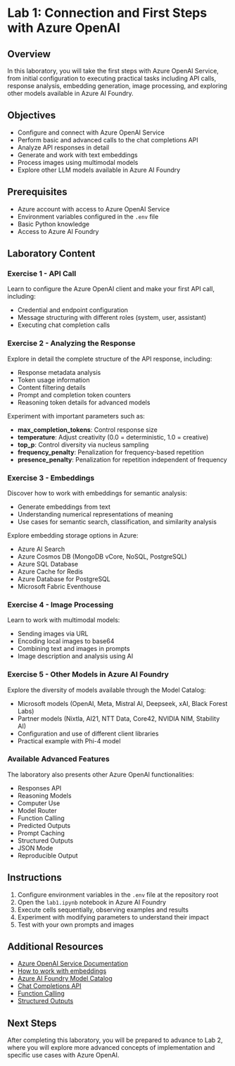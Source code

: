 # Lab 1: Connection and First Steps with Azure OpenAI

## Overview

In this laboratory, you will take the first steps with Azure OpenAI Service, from initial configuration to executing practical tasks including API calls, response analysis, embedding generation, image processing, and exploring other models available in Azure AI Foundry.

## Objectives

- Configure and connect with Azure OpenAI Service
- Perform basic and advanced calls to the chat completions API
- Analyze API responses in detail
- Generate and work with text embeddings
- Process images using multimodal models
- Explore other LLM models available in Azure AI Foundry

## Prerequisites

- Azure account with access to Azure OpenAI Service
- Environment variables configured in the `.env` file
- Basic Python knowledge
- Access to Azure AI Foundry

## Laboratory Content

### Exercise 1 - API Call

Learn to configure the Azure OpenAI client and make your first API call, including:
- Credential and endpoint configuration
- Message structuring with different roles (system, user, assistant)
- Executing chat completion calls

### Exercise 2 - Analyzing the Response

Explore in detail the complete structure of the API response, including:
- Response metadata analysis
- Token usage information
- Content filtering details
- Prompt and completion token counters
- Reasoning token details for advanced models

Experiment with important parameters such as:
- **max_completion_tokens**: Control response size
- **temperature**: Adjust creativity (0.0 = deterministic, 1.0 = creative)
- **top_p**: Control diversity via nucleus sampling
- **frequency_penalty**: Penalization for frequency-based repetition
- **presence_penalty**: Penalization for repetition independent of frequency

### Exercise 3 - Embeddings

Discover how to work with embeddings for semantic analysis:
- Generate embeddings from text
- Understanding numerical representations of meaning
- Use cases for semantic search, classification, and similarity analysis

Explore embedding storage options in Azure:
- Azure AI Search
- Azure Cosmos DB (MongoDB vCore, NoSQL, PostgreSQL)
- Azure SQL Database
- Azure Cache for Redis
- Azure Database for PostgreSQL
- Microsoft Fabric Eventhouse

### Exercise 4 - Image Processing

Learn to work with multimodal models:
- Sending images via URL
- Encoding local images to base64
- Combining text and images in prompts
- Image description and analysis using AI

### Exercise 5 - Other Models in Azure AI Foundry

Explore the diversity of models available through the Model Catalog:
- Microsoft models (OpenAI, Meta, Mistral AI, Deepseek, xAI, Black Forest Labs)
- Partner models (Nixtla, AI21, NTT Data, Core42, NVIDIA NIM, Stability AI)
- Configuration and use of different client libraries
- Practical example with Phi-4 model

### Available Advanced Features

The laboratory also presents other Azure OpenAI functionalities:
- Responses API
- Reasoning Models
- Computer Use
- Model Router
- Function Calling
- Predicted Outputs
- Prompt Caching
- Structured Outputs
- JSON Mode
- Reproducible Output

## Instructions

1. Configure environment variables in the `.env` file at the repository root
2. Open the `lab1.ipynb` notebook in Azure AI Foundry
3. Execute cells sequentially, observing examples and results
4. Experiment with modifying parameters to understand their impact
5. Test with your own prompts and images

## Additional Resources

- [Azure OpenAI Service Documentation](https://learn.microsoft.com/azure/ai-services/openai/)
- [How to work with embeddings](https://learn.microsoft.com/azure/ai-services/openai/how-to/embeddings)
- [Azure AI Foundry Model Catalog](https://learn.microsoft.com/azure/ai-foundry/concepts/foundry-models-overview)
- [Chat Completions API](https://learn.microsoft.com/azure/ai-services/openai/how-to/chatgpt)
- [Function Calling](https://learn.microsoft.com/azure/ai-services/openai/how-to/function-calling)
- [Structured Outputs](https://learn.microsoft.com/azure/ai-services/openai/how-to/structured-outputs)

## Next Steps

After completing this laboratory, you will be prepared to advance to Lab 2, where you will explore more advanced concepts of implementation and specific use cases with Azure OpenAI.
